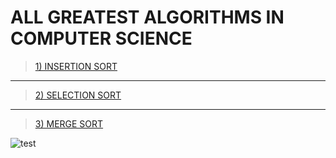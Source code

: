 # ALL GREATEST ALGORITHMS IN COMPUTER SCIENCE

> [1) INSERTION SORT](https://github.com/EdgarEmmanuel/GREATEST_ALGORITHMS_PYTHON/blob/main/insertion_sort.py) 
___
> [2) SELECTION SORT](https://github.com/EdgarEmmanuel/GREATEST_ALGORITHMS_PYTHON/blob/main/selection_sort.py)
___
> [3) MERGE SORT](https://github.com/EdgarEmmanuel/GREATEST_ALGORITHMS_PYTHON/blob/main/merge_sort.py)


![test](https://i.pinimg.com/originals/8f/ad/12/8fad125b8f6082bdb7deb0aa593dfb49.jpg)